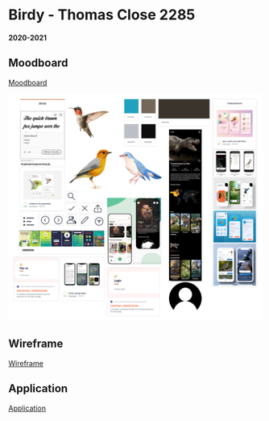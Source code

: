 # Birdy - Thomas Close 2285
#### 2020-2021

## Moodboard

<a href="https://app.milanote.com/1L9Alj1fm8ft7U/birdy" >Moodboard</a>

![moodboard](./img/moodboard.png)

## Wireframe

<a href="https://github.com/thclose/2285_thomas_close_birdy/blob/main/fichiers/wireframe.xd">Wireframe</a>

## Application

<a href="https://github.com/thclose/2285_thomas_close_birdy/blob/main/fichiers/application.xd">Application</a>